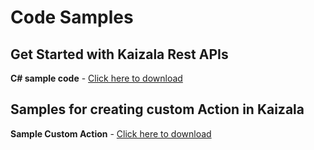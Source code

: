 # Code Samples

## Get Started with Kaizala Rest APIs

**C# sample code** - [Click here to download](Gettingstartedwith.docx)

## Samples for creating custom Action in Kaizala

**Sample Custom Action** - [Click here to download](https://manage.kaiza.la/MiniApps/DownloadSDK)
